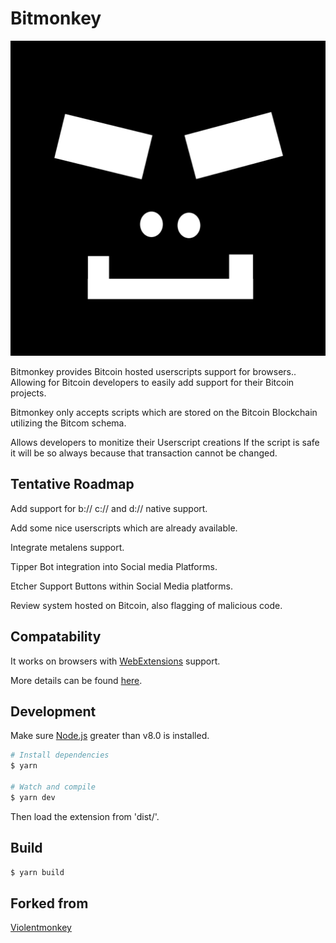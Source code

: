 Bitmonkey
=============


![Bitmonkey](https://raw.githubusercontent.com/Musicious/Bitmonkey/master/src/resources/svg/bitmonkey.svg?sanitize=true)

Bitmonkey provides Bitcoin hosted userscripts support for browsers.. Allowing for Bitcoin developers to easily add support for their Bitcoin projects. 


Bitmonkey only accepts scripts which are stored on the Bitcoin Blockchain utilizing the Bitcom schema.

Allows developers to monitize their Userscript creations
If the script is safe it will be so always because that transaction cannot be changed.


Tentative Roadmap
---

Add support for b:// c:// and d:// native support.

Add some nice userscripts which are already available.

Integrate metalens support.

Tipper Bot integration into Social media Platforms.

Etcher Support Buttons within Social Media platforms.


Review system hosted on Bitcoin, also flagging of malicious code.


Compatability
---

It works on browsers with [WebExtensions](https://developer.mozilla.org/en-US/Add-ons/WebExtensions) support.

More details can be found [here](https://bitmonkey.xyz/).


Development
---
Make sure [Node.js](https://nodejs.org/) greater than v8.0 is installed.
``` sh
# Install dependencies
$ yarn

# Watch and compile
$ yarn dev
```
Then load the extension from 'dist/'.

Build
---
``` sh
$ yarn build
```


Forked from
---
[Violentmonkey](https://violentmonkey.github.io)
